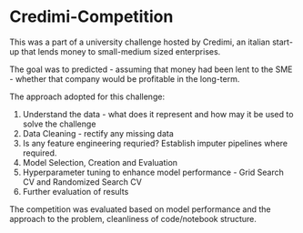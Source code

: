 # Credimi-Competition

This was a part of a university challenge hosted by Credimi, an italian start-up that lends money to small-medium sized enterprises.

The goal was to predicted - assuming that money had been lent to the SME - whether that company would be profitable in the long-term.

The approach adopted for this challenge:

1. Understand the data - what does it represent and how may it be used to solve the challenge
2. Data Cleaning - rectify any missing data
3. Is any feature engineering requried? Establish imputer pipelines where required.
4. Model Selection, Creation and Evaluation
5. Hyperparameter tuning to enhance model performance - Grid Search CV and Randomized Search CV
6. Further evaluation of results

The competition was evaluated based on model performance and the approach to the problem, cleanliness of code/notebook structure.
